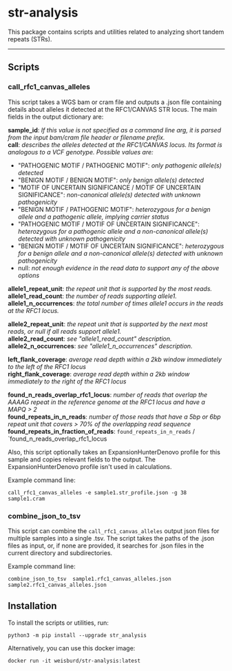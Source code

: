 # str-analysis
This package contains scripts and utilities related to analyzing short tandem repeats (STRs). 

---
## Scripts

### call_rfc1_canvas_alleles

This script takes a WGS bam or cram file and outputs a .json file containing details about alleles it 
detected at the RFC1/CANVAS STR locus. The main fields in the output dictionary are:

**sample_id**: *If this value is not specified as a command line arg, it is parsed from the input bam/cram file header or filename prefix.*    
**call**: *describes the alleles detected at the RFC1/CANVAS locus. Its format is analogous to a VCF genotype. Possible values are:*
* "PATHOGENIC MOTIF / PATHOGENIC MOTIF": *only pathogenic allele(s) detected*
* "BENIGN MOTIF / BENIGN MOTIF": *only benign allele(s) detected*
* "MOTIF OF UNCERTAIN SIGNIFICANCE / MOTIF OF UNCERTAIN SIGNIFICANCE": *non-canonical allele(s) detected with unknown pathogenicity*
* "BENIGN MOTIF / PATHOGENIC MOTIF": *heterozygous for a benign allele and a pathogenic allele, implying carrier status*
* "PATHOGENIC MOTIF / MOTIF OF UNCERTAIN SIGNIFICANCE": *heterozygous for a pathogenic allele and a non-canonical allele(s) detected with unknown pathogenicity*
* "BENIGN MOTIF / MOTIF OF UNCERTAIN SIGNIFICANCE": *heterozygous for a benign allele and a non-canonical allele(s) detected with unknown pathogenicity*
* null: *not enough evidence in the read data to support any of the above options*

**allele1_repeat_unit**: *the repeat unit that is supported by the most reads.*  
**allele1_read_count**: *the number of reads supporting allele1.*  
**allele1_n_occurrences**: *the total number of times allele1 occurs in the reads at the RFC1 locus.*  

**allele2_repeat_unit**: *the repeat unit that is supported by the next most reads, or null if all reads support allele1.*  
**allele2_read_count**: *see "allele1_read_count" description.*  
**allele2_n_occurrences**: *see "allele1_n_occurrences" description.*  

**left_flank_coverage**: *average read depth within a 2kb window immediately to the left of the RFC1 locus*  
**right_flank_coverage**: *average read depth within a 2kb window immediately to the right of the RFC1 locus*  
  
**found_n_reads_overlap_rfc1_locus**: *number of reads that overlap the AAAAG repeat in the reference genome 
at the RFC1 locus and have a MAPQ > 2*    
**found_repeats_in_n_reads**: *number of those reads that have a 5bp or 6bp repeat unit that covers > 70% of the overlapping read sequence*    
**found_repeats_in_fraction_of_reads**: `found_repeats_in_n_reads` / `found_n_reads_overlap_rfc1_locus  

Also, this script optionally takes an ExpansionHunterDenovo profile for this sample and copies relevant fields to the
output. The ExpansionHunterDenovo profile isn't used in calculations. 

Example command line:

```
call_rfc1_canvas_alleles -e sample1.str_profile.json -g 38 sample1.cram
```

### combine_json_to_tsv

This script can combine the `call_rfc1_canvas_alleles` output json files for multiple samples into 
a single .tsv. The script takes the paths of the .json files as input, or, if none are provided, it searches for .json 
files in the current directory and subdirectories.

Example command line:
```
combine_json_to_tsv  sample1.rfc1_canvas_alleles.json  sample2.rfc1_canvas_alleles.json
```

## Installation

To install the scripts or utilities, run:

```
python3 -m pip install --upgrade str_analysis
```

Alternatively, you can use this docker image:

```
docker run -it weisburd/str-analysis:latest
```

